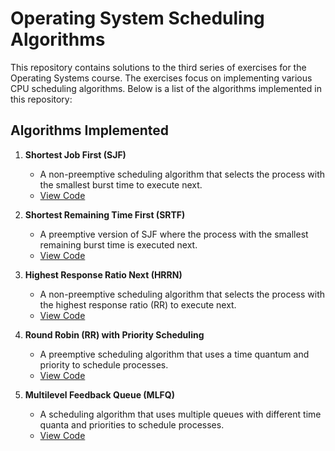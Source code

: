 # Operating System Scheduling Algorithms

This repository contains solutions to the third series of exercises for the Operating Systems course. The exercises focus on implementing various CPU scheduling algorithms. Below is a list of the algorithms implemented in this repository:

## Algorithms Implemented

1. **Shortest Job First (SJF)**
   - A non-preemptive scheduling algorithm that selects the process with the smallest burst time to execute next.
   - [View Code](SJF.c/)

2. **Shortest Remaining Time First (SRTF)**
   - A preemptive version of SJF where the process with the smallest remaining burst time is executed next.
   - [View Code](SRTF.c/)

3. **Highest Response Ratio Next (HRRN)**
   - A non-preemptive scheduling algorithm that selects the process with the highest response ratio (RR) to execute next.
   - [View Code](HRRN.c/)

4. **Round Robin (RR) with Priority Scheduling**
   - A preemptive scheduling algorithm that uses a time quantum and priority to schedule processes.
   - [View Code](RR_Priority.c/)

5. **Multilevel Feedback Queue (MLFQ)**
   - A scheduling algorithm that uses multiple queues with different time quanta and priorities to schedule processes.
   - [View Code](MLFQ.c/)
